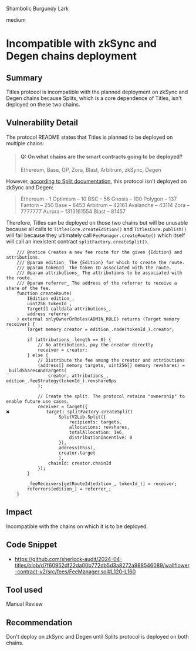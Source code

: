Shambolic Burgundy Lark

medium

# Incompatible with zkSync and Degen chains deployment

## Summary

Titles protocol is incompatible with the planned deployment on zkSync and Degen chains because Splits, which is a core dependence of Titles, isn't deployed on these two chains.

## Vulnerability Detail

The protocol README states that Titles is planned to be deployed on multiple chains:

> #### Q: On what chains are the smart contracts going to be deployed?
> Ethereum, Base, OP, Zora, Blast, Arbitrum, zkSync, Degen

However, [according to Split documentation](https://docs.splits.org/core/split), this protocol isn't deployed on zkSync and Degen: 

> Ethereum - 1
> Optimism – 10
> BSC – 56
> Gnosis – 100
> Polygon – 137
> Fantom – 250
> Base – 8453
> Arbitrum – 42161
> Avalanche – 43114
> Zora – 7777777
> Aurora – 1313161554
> Blast – 81457

Therefore, Titles can be deployed on those two chains but will be unusable because all calls to `TitlesCore.createEdition()` and `TitlesCore.publish()` will fail because they ultimately call `FeeManager.createRoute()` which itself will call an inexistent contract `splitFactory.createSplit()`.

```solidity
    /// @notice Creates a new fee route for the given {Edition} and attributions.
    /// @param edition_ The {Edition} for which to create the route.
    /// @param tokenId_ The token ID associated with the route.
    /// @param attributions_ The attributions to be associated with the route.
    /// @param referrer_ The address of the referrer to receive a share of the fee.
    function createRoute(
        IEdition edition_,
        uint256 tokenId_,
        Target[] calldata attributions_,
        address referrer_
    ) external onlyOwnerOrRoles(ADMIN_ROLE) returns (Target memory receiver) {
        Target memory creator = edition_.node(tokenId_).creator;

        if (attributions_.length == 0) {
            // No attributions, pay the creator directly
            receiver = creator;
        } else {
            // Distribute the fee among the creator and attributions
            (address[] memory targets, uint256[] memory revshares) = _buildSharesAndTargets(
                creator, attributions_, edition_.feeStrategy(tokenId_).revshareBps
            );

            // Create the split. The protocol retains "ownership" to enable future use cases.
            receiver = Target({
❌              target: splitFactory.createSplit(
                    SplitV2Lib.Split({
                        recipients: targets,
                        allocations: revshares,
                        totalAllocation: 1e6,
                        distributionIncentive: 0
                    }),
                    address(this),
                    creator.target
                    ),
                chainId: creator.chainId
            });
        }

        _feeReceivers[getRouteId(edition_, tokenId_)] = receiver;
        referrers[edition_] = referrer_;
    }
```

## Impact

Incompatible with the chains on which it is to be deployed.

## Code Snippet

- https://github.com/sherlock-audit/2024-04-titles/blob/d7f60952df22da00b772db5d3a8272a988546089/wallflower-contract-v2/src/fees/FeeManager.sol#L120-L160

## Tool used

Manual Review

## Recommendation

Don't deploy on zkSync and Degen until Splits protocol is deployed on both chains.